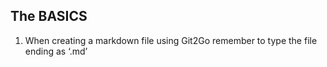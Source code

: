 ## The BASICS

1. When creating a markdown file using Git2Go remember to type the file ending as ‘.md’

